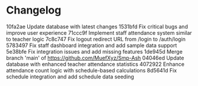 # Changelog
10fa2ae Update database with latest changes
1531bfd Fix critical bugs and improve user experience
71ccc9f Implement staff attendance system similar to teacher logic
7c8c747 Fix logout redirect URL from /login to /auth/login
5783497 Fix staff dashboard integration and add sample data support
5e38bfe Fix integration issues and add missing features
1de945d Merge branch 'main' of https://github.com/MuefXyz/Smp-Ash
04046ed Update database with enhanced teacher attendance statistics
4072922 Enhance attendance count logic with schedule-based calculations
8d5641d Fix schedule integration and add schedule data seeding
